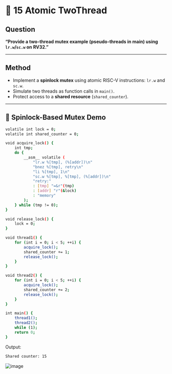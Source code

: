 # 🔁 15 Atomic TwoThread

## Question

**“Provide a two-thread mutex example (pseudo-threads in main) using `lr.w`/`sc.w` on RV32.”**

---

## Method

- Implement a **spinlock mutex** using atomic RISC-V instructions: `lr.w` and `sc.w`.
- Simulate two threads as function calls in `main()`.
- Protect access to a **shared resource** (`shared_counter`).

---

## 🔐 Spinlock-Based Mutex Demo

```bash
volatile int lock = 0;
volatile int shared_counter = 0;

void acquire_lock() {
    int tmp;
    do {
        __asm__ volatile (
            "lr.w %[tmp], (%[addr])\n"
            "bnez %[tmp], retry\n"
            "li %[tmp], 1\n"
            "sc.w %[tmp], %[tmp], (%[addr])\n"
            "retry:"
            : [tmp] "=&r"(tmp)
            : [addr] "r"(&lock)
            : "memory"
        );
    } while (tmp != 0);
}

void release_lock() {
    lock = 0;
}

void thread1() {
    for (int i = 0; i < 5; ++i) {
        acquire_lock();
        shared_counter += 1;
        release_lock();
    }
}

void thread2() {
    for (int i = 0; i < 5; ++i) {
        acquire_lock();
        shared_counter += 2;
        release_lock();
    }
}

int main() {
    thread1();
    thread2();
    while (1);
    return 0;
}
```

Output:

```bash
Shared counter: 15
```
![image](https://github.com/user-attachments/assets/c64c1230-cc91-4af0-a77b-ab81abb8e9b0)

